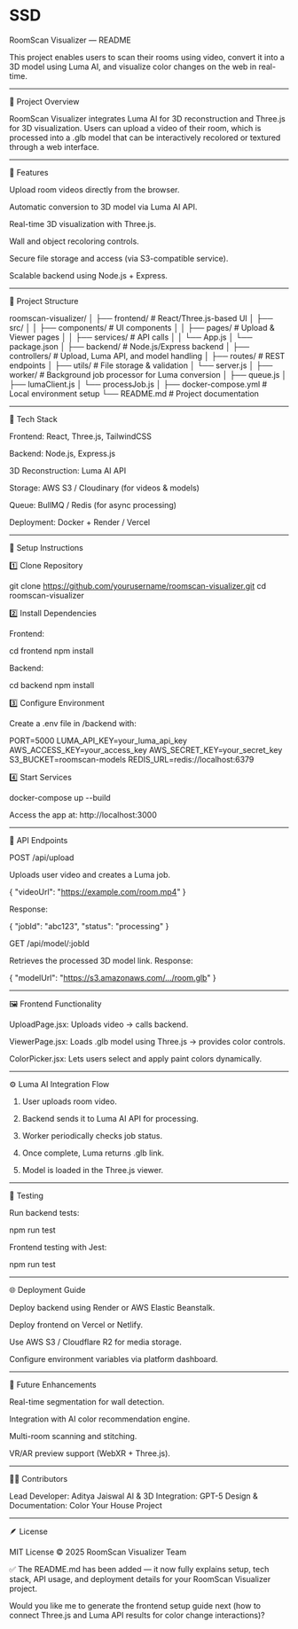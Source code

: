 # SSD
RoomScan Visualizer — README

This project enables users to scan their rooms using video, convert it into a 3D model using Luma AI, and visualize color changes on the web in real-time.


---

🧱 Project Overview

RoomScan Visualizer integrates Luma AI for 3D reconstruction and Three.js for 3D visualization. Users can upload a video of their room, which is processed into a .glb model that can be interactively recolored or textured through a web interface.


---

🚀 Features

Upload room videos directly from the browser.

Automatic conversion to 3D model via Luma AI API.

Real-time 3D visualization with Three.js.

Wall and object recoloring controls.

Secure file storage and access (via S3-compatible service).

Scalable backend using Node.js + Express.



---

📁 Project Structure

roomscan-visualizer/
│
├── frontend/              # React/Three.js-based UI
│   ├── src/
│   │   ├── components/   # UI components
│   │   ├── pages/        # Upload & Viewer pages
│   │   ├── services/     # API calls
│   │   └── App.js
│   └── package.json
│
├── backend/               # Node.js/Express backend
│   ├── controllers/      # Upload, Luma API, and model handling
│   ├── routes/           # REST endpoints
│   ├── utils/            # File storage & validation
│   └── server.js
│
├── worker/                # Background job processor for Luma conversion
│   ├── queue.js
│   ├── lumaClient.js
│   └── processJob.js
│
├── docker-compose.yml     # Local environment setup
└── README.md              # Project documentation


---

🧩 Tech Stack

Frontend: React, Three.js, TailwindCSS

Backend: Node.js, Express.js

3D Reconstruction: Luma AI API

Storage: AWS S3 / Cloudinary (for videos & models)

Queue: BullMQ / Redis (for async processing)

Deployment: Docker + Render / Vercel



---

🔧 Setup Instructions

1️⃣ Clone Repository

git clone https://github.com/yourusername/roomscan-visualizer.git
cd roomscan-visualizer

2️⃣ Install Dependencies

Frontend:

cd frontend
npm install

Backend:

cd backend
npm install

3️⃣ Configure Environment

Create a .env file in /backend with:

PORT=5000
LUMA_API_KEY=your_luma_api_key
AWS_ACCESS_KEY=your_access_key
AWS_SECRET_KEY=your_secret_key
S3_BUCKET=roomscan-models
REDIS_URL=redis://localhost:6379

4️⃣ Start Services

docker-compose up --build

Access the app at: http://localhost:3000


---

🧠 API Endpoints

POST /api/upload

Uploads user video and creates a Luma job.

{
  "videoUrl": "https://example.com/room.mp4"
}

Response:

{
  "jobId": "abc123",
  "status": "processing"
}

GET /api/model/:jobId

Retrieves the processed 3D model link. Response:

{
  "modelUrl": "https://s3.amazonaws.com/.../room.glb"
}


---

🖼️ Frontend Functionality

UploadPage.jsx: Uploads video → calls backend.

ViewerPage.jsx: Loads .glb model using Three.js → provides color controls.

ColorPicker.jsx: Lets users select and apply paint colors dynamically.



---

⚙️ Luma AI Integration Flow

1. User uploads room video.


2. Backend sends it to Luma AI API for processing.


3. Worker periodically checks job status.


4. Once complete, Luma returns .glb link.


5. Model is loaded in the Three.js viewer.




---

🧪 Testing

Run backend tests:

npm run test

Frontend testing with Jest:

npm run test


---

🌐 Deployment Guide

Deploy backend using Render or AWS Elastic Beanstalk.

Deploy frontend on Vercel or Netlify.

Use AWS S3 / Cloudflare R2 for media storage.

Configure environment variables via platform dashboard.



---

🧭 Future Enhancements

Real-time segmentation for wall detection.

Integration with AI color recommendation engine.

Multi-room scanning and stitching.

VR/AR preview support (WebXR + Three.js).



---

👨‍💻 Contributors

Lead Developer: Aditya Jaiswal
AI & 3D Integration: GPT-5
Design & Documentation: Color Your House Project


---

🪶 License

MIT License © 2025 RoomScan Visualizer Team



✅ The README.md has been added — it now fully explains setup, tech stack, API usage, and deployment details for your RoomScan Visualizer project.

Would you like me to generate the frontend setup guide next (how to connect Three.js and Luma API results for color change interactions)?


